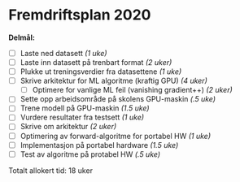 Fremdriftsplan 2020
============================

**Delmål:**
 - [ ] Laste ned datasett *(1 uke)*
 - [ ] Laste inn datasett på trenbart format *(2 uker)*
 - [ ] Plukke ut treningsverdier fra datasettene *(1 uke)*
 - [ ] Skrive arkitektur for ML algoritme (kraftig GPU) *(4 uker)*
   - [ ] Optimere for vanlige ML feil (vanishing gradient++) *(2 uker)*
 - [ ] Sette opp arbeidsområde på skolens GPU-maskin *(.5 uke)*
 - [ ] Trene modell på GPU-maskin *(1.5 uke)*
 - [ ] Vurdere resultater fra testsett *(1 uke)*
 - [ ] Skrive om arkitektur *(2 uker)*
 - [ ] Optimering av forward-algoritme for portabel HW *(1 uke)*
 - [ ] Implementasjon på portabel hardware *(1.5 uke)*
 - [ ] Test av algoritme på protabel HW *(.5 uke)*

Totalt allokert tid: 18 uker
